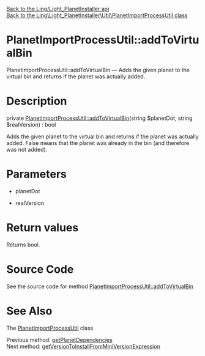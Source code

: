 [Back to the Ling/Light_PlanetInstaller api](https://github.com/lingtalfi/Light_PlanetInstaller/blob/master/doc/api/Ling/Light_PlanetInstaller.md)<br>
[Back to the Ling\Light_PlanetInstaller\Util\PlanetImportProcessUtil class](https://github.com/lingtalfi/Light_PlanetInstaller/blob/master/doc/api/Ling/Light_PlanetInstaller/Util/PlanetImportProcessUtil.md)


PlanetImportProcessUtil::addToVirtualBin
================



PlanetImportProcessUtil::addToVirtualBin — Adds the given planet to the virtual bin and returns if the planet was actually added.




Description
================


private [PlanetImportProcessUtil::addToVirtualBin](https://github.com/lingtalfi/Light_PlanetInstaller/blob/master/doc/api/Ling/Light_PlanetInstaller/Util/PlanetImportProcessUtil/addToVirtualBin.md)(string $planetDot, string $realVersion) : bool




Adds the given planet to the virtual bin and returns if the planet was actually added.
False means that the planet was already in the bin (and therefore was not added).




Parameters
================


- planetDot

    

- realVersion

    


Return values
================

Returns bool.








Source Code
===========
See the source code for method [PlanetImportProcessUtil::addToVirtualBin](https://github.com/lingtalfi/Light_PlanetInstaller/blob/master/Util/PlanetImportProcessUtil.php#L872-L881)


See Also
================

The [PlanetImportProcessUtil](https://github.com/lingtalfi/Light_PlanetInstaller/blob/master/doc/api/Ling/Light_PlanetInstaller/Util/PlanetImportProcessUtil.md) class.

Previous method: [getPlanetDependencies](https://github.com/lingtalfi/Light_PlanetInstaller/blob/master/doc/api/Ling/Light_PlanetInstaller/Util/PlanetImportProcessUtil/getPlanetDependencies.md)<br>Next method: [getVersionToInstallFromMiniVersionExpression](https://github.com/lingtalfi/Light_PlanetInstaller/blob/master/doc/api/Ling/Light_PlanetInstaller/Util/PlanetImportProcessUtil/getVersionToInstallFromMiniVersionExpression.md)<br>

